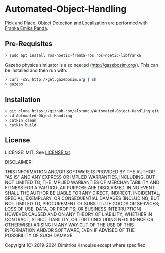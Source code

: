 # Automated-Object-Handling
Pick and Place, Object Detection and Localization are performed with [Franka Emika Panda](https://franka.de/).

## Pre-Requisites
```bash
> sudo apt install ros-noetic-franka-ros ros-noetic-libfranka
```
Gazebo physics simluator is also needed (http://gazebosim.org/). This can be installed and then run with:
```bash
> curl -sSL http://get.gazebosim.org | sh
> gazebo
```

## Installation
```bash
> git clone https://github.com/alstondu/Automated-Object-Handling.git
> cd Automated-Object-Handling
> catkin clean
> catkin build
```

## License
LICENSE: MIT.  See [LICENSE.txt](LICENSE.txt)

DISCLAIMER:

THIS INFORMATION AND/OR SOFTWARE IS PROVIDED BY THE AUTHOR "AS IS" AND ANY
EXPRESS OR IMPLIED WARRANTIES, INCLUDING, BUT NOT LIMITED TO, THE IMPLIED
WARRANTIES OF MERCHANTABILITY AND FITNESS FOR A PARTICULAR PURPOSE ARE
DISCLAIMED. IN NO EVENT SHALL THE AUTHOR BE LIABLE FOR ANY DIRECT, INDIRECT,
INCIDENTAL, SPECIAL, EXEMPLARY, OR CONSEQUENTIAL DAMAGES (INCLUDING, BUT NOT
LIMITED TO, PROCUREMENT OF SUBSTITUTE GOODS OR SERVICES; LOSS OF USE, DATA, OR
PROFITS; OR BUSINESS INTERRUPTION) HOWEVER CAUSED AND ON ANY THEORY OF
LIABILITY, WHETHER IN CONTRACT, STRICT LIABILITY, OR TORT (INCLUDING NEGLIGENCE
OR OTHERWISE) ARISING IN ANY WAY OUT OF THE USE OF THIS INFORMATION AND/OR
SOFTWARE, EVEN IF ADVISED OF THE POSSIBILITY OF SUCH DAMAGE.

Copyright (C) 2019-2024 Dimitrios Kanoulas except where specified
